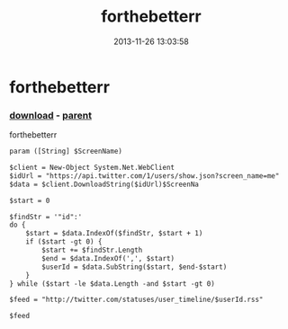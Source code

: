 ﻿---
pid:            4649
poster:         forthebetterr
title:          forthebetterr
date:           2013-11-26 13:03:58
format:         xml
parent:         4648
parent:         4648

---

# forthebetterr

### [download](4649.xml) - [parent](4648.md)

forthebetterr

```xml
param ([String] $ScreenName)

$client = New-Object System.Net.WebClient
$idUrl = "https://api.twitter.com/1/users/show.json?screen_name=me"
$data = $client.DownloadString($idUrl)$ScreenNa

$start = 0

$findStr = '"id":'
do {
    $start = $data.IndexOf($findStr, $start + 1)
    if ($start -gt 0) {
        $start += $findStr.Length
        $end = $data.IndexOf(',', $start)
        $userId = $data.SubString($start, $end-$start)
    }
} while ($start -le $data.Length -and $start -gt 0)

$feed = "http://twitter.com/statuses/user_timeline/$userId.rss"

$feed
```
